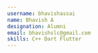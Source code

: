 ```yaml
---
username: bhavishassai
name: Bhavish A
designation: Alumni
email: bhavishslc@gmail.com
skills: C++ Dart Flutter
---
```

